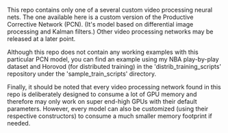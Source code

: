 This repo contains only one of a several custom video processing 
neural nets.  The one available here is a custom version of 
the Productive Corrective Network (PCN).  (It's model based on 
differential image processing and Kalman filters.)  Other video 
processing networks may be released at a later point.

Although this repo does not contain any working examples with 
this particular PCN model, you can find an example using my NBA 
play-by-play dataset and Horovod (for distributed training) in 
the 'distrib_training_scripts' repository under the 'sample_train_scripts'
directory.

Finally, it should be noted that every video processing network 
found in this repo is deliberately designed to consume a lot 
of GPU memory and therefore may only work on super end-high GPUs with 
their default parameters.  However, every model can also be customized 
(using their respective constructors) to consume a much smaller memory 
footprint if needed.  